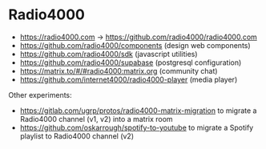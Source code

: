 # Radio4000

- https://radio4000.com → https://github.com/radio4000/radio4000.com
- https://github.com/radio4000/components (design web components)
- https://github.com/radio4000/sdk (javascript utilities)
- https://github.com/radio4000/supabase (postgresql configuration)
- https://matrix.to/#/#radio4000:matrix.org (community chat)
- https://github.com/internet4000/radio4000-player (media player)

Other experiments:
- https://gitlab.com/ugrp/protos/radio4000-matrix-migration to migrate a Radio4000 channel (v1, v2) into a matrix room
- https://github.com/oskarrough/spotify-to-youtube to migrate a Spotify playlist to Radio4000 channel (v2)
